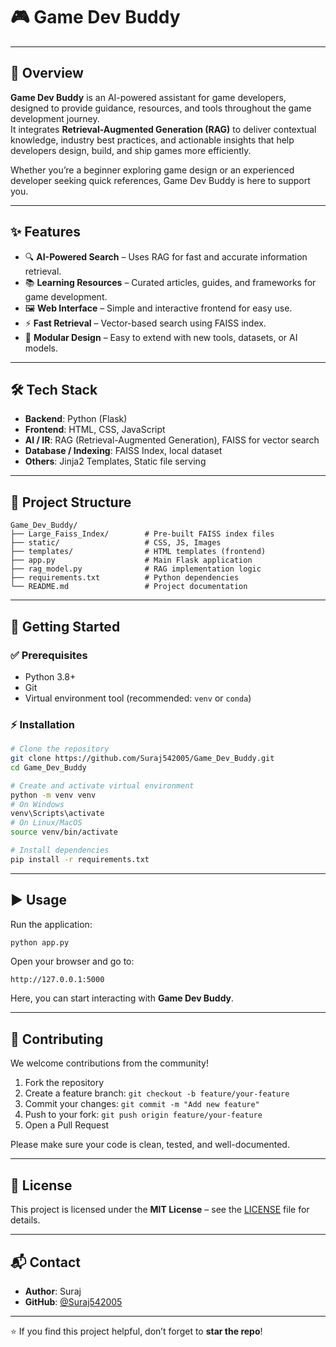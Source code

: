 # 🎮 Game Dev Buddy

---

## 📌 Overview

**Game Dev Buddy** is an AI-powered assistant for game developers, designed to provide guidance, resources, and tools throughout the game development journey.  
It integrates **Retrieval-Augmented Generation (RAG)** to deliver contextual knowledge, industry best practices, and actionable insights that help developers design, build, and ship games more efficiently.

Whether you’re a beginner exploring game design or an experienced developer seeking quick references, Game Dev Buddy is here to support you.

---

## ✨ Features

- 🔍 **AI-Powered Search** – Uses RAG for fast and accurate information retrieval.  
- 📚 **Learning Resources** – Curated articles, guides, and frameworks for game development.  
- 🖼 **Web Interface** – Simple and interactive frontend for easy use.  
- ⚡ **Fast Retrieval** – Vector-based search using FAISS index.  
- 🧩 **Modular Design** – Easy to extend with new tools, datasets, or AI models.  

---

## 🛠 Tech Stack

- **Backend**: Python (Flask)  
- **Frontend**: HTML, CSS, JavaScript  
- **AI / IR**: RAG (Retrieval-Augmented Generation), FAISS for vector search  
- **Database / Indexing**: FAISS Index, local dataset  
- **Others**: Jinja2 Templates, Static file serving  

---

## 📂 Project Structure

```
Game_Dev_Buddy/
├── Large_Faiss_Index/        # Pre-built FAISS index files
├── static/                   # CSS, JS, Images
├── templates/                # HTML templates (frontend)
├── app.py                    # Main Flask application
├── rag_model.py              # RAG implementation logic
├── requirements.txt          # Python dependencies
└── README.md                 # Project documentation
```

---

## 🚀 Getting Started

### ✅ Prerequisites
- Python 3.8+
- Git
- Virtual environment tool (recommended: `venv` or `conda`)

### ⚡ Installation

```bash
# Clone the repository
git clone https://github.com/Suraj542005/Game_Dev_Buddy.git
cd Game_Dev_Buddy

# Create and activate virtual environment
python -m venv venv
# On Windows
venv\Scripts\activate
# On Linux/MacOS
source venv/bin/activate

# Install dependencies
pip install -r requirements.txt
```

---

## ▶️ Usage

Run the application:

```bash
python app.py
```

Open your browser and go to:

```
http://127.0.0.1:5000
```

Here, you can start interacting with **Game Dev Buddy**.

---

## 🤝 Contributing

We welcome contributions from the community!  

1. Fork the repository  
2. Create a feature branch: `git checkout -b feature/your-feature`  
3. Commit your changes: `git commit -m "Add new feature"`  
4. Push to your fork: `git push origin feature/your-feature`  
5. Open a Pull Request  

Please make sure your code is clean, tested, and well-documented.

---

## 📜 License

This project is licensed under the **MIT License** – see the [LICENSE](LICENSE) file for details.

---

## 📬 Contact

- **Author**: Suraj  
- **GitHub**: [@Suraj542005](https://github.com/Suraj542005)
  
---

⭐ If you find this project helpful, don’t forget to **star the repo**!
